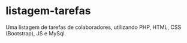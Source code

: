 # listagem-tarefas
Uma listagem de tarefas de colaboradores, utilizando PHP, HTML, CSS (Bootstrap), JS e MySql.
